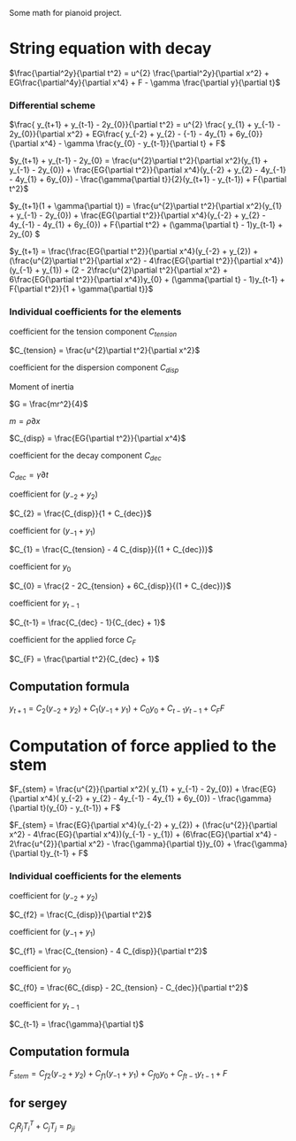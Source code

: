 Some math for pianoid project.

# String equation with decay

$\frac{\partial^2y}{\partial t^2}  =   u^{2}  \frac{\partial^2y}{\partial x^2} + EG\frac{\partial^4y}{\partial x^4}  + F - \gamma \frac{\partial y}{\partial t}$


### Differential scheme

$\frac{ y_{t+1} +  y_{t-1} - 2y_{0}}{\partial t^2}  = u^{2}  \frac{ y_{1} +  y_{-1} - 2y_{0}}{\partial x^2} + EG\frac{ y_{-2} + y_{2} - {-1} - 4y_{1} + 6y_{0}}{\partial x^4} - \gamma \frac{y_{0} - y_{t-1}}{\partial t} + F$

$y_{t+1} +  y_{t-1} - 2y_{0}  =  \frac{u^{2}\partial t^2}{\partial x^2}(y_{1} +  y_{-1} - 2y_{0}) + \frac{EG{\partial t^2}}{\partial x^4}(y_{-2} + y_{2} - 4y_{-1} - 4y_{1} + 6y_{0}) - \frac{\gamma{\partial t}}{2}(y_{t+1} - y_{t-1}) + F{\partial t^2}$


$y_{t+1}(1 + \gamma{\partial t})  =  \frac{u^{2}\partial t^2}{\partial x^2}(y_{1} +  y_{-1} - 2y_{0}) + \frac{EG{\partial t^2}}{\partial x^4}(y_{-2} + y_{2} - 4y_{-1} - 4y_{1} + 6y_{0}) + F{\partial t^2} + (\gamma{\partial t} - 1)y_{t-1} + 2y_{0}  $

$y_{t+1}  = \frac{\frac{EG{\partial t^2}}{\partial x^4}(y_{-2} + y_{2}) + (\frac{u^{2}\partial t^2}{\partial x^2} - 4\frac{EG{\partial t^2}}{\partial x^4})(y_{-1} + y_{1})  + (2 - 2\frac{u^{2}\partial t^2}{\partial x^2} + 6\frac{EG{\partial t^2}}{\partial x^4})y_{0} +  (\gamma{\partial t} - 1)y_{t-1} + F{\partial t^2}}{1 + \gamma{\partial t}}$

 ### Individual coefficients for the elements

 coefficient for the tension component $C_{tension}$

 $C_{tension} = \frac{u^{2}\partial t^2}{\partial x^2}$

 coefficient for the dispersion component $C_{disp}$


Moment of inertia

$G = \frac{mr^2}{4}$

$m = \rho\partial x$

 $C_{disp} = \frac{EG{\partial t^2}}{\partial x^4}$

 coefficient for the decay component $C_{dec}$

 $C_{dec} =  \gamma{\partial t}$


 coefficient for $(y_{-2} + y_{2})$

 $C_{2} = \frac{C_{disp}}{1 + C_{dec}}$


 coefficient for $(y_{-1} + y_{1})$

$C_{1} = \frac{C_{tension} - 4 C_{disp}}{(1 + C_{dec})}$

 coefficient for $y_{0}$

$C_{0} = \frac{2 - 2C_{tension} + 6C_{disp}}{(1 + C_{dec})}$

 coefficient for $y_{t-1}$

 $C_{t-1} = \frac{C_{dec} - 1}{C_{dec} + 1}$

 coefficient for the applied force $C_{F}$

 $C_{F} = \frac{\partial t^2}{C_{dec} + 1}$


 ## Computation formula

  $y_{t+1}  = C_{2}(y_{-2} + y_{2}) + C_{1}(y_{-1} + y_{1}) + C_{0}y_{0} + C_{t-1}y_{t-1} + C_{F}F$

 # Computation of force applied to the stem

$F_{stem}  = \frac{u^{2}}{\partial x^2}( y_{1} +  y_{-1} - 2y_{0}) + \frac{EG}{\partial x^4}( y_{-2} + y_{2} - 4y_{-1} - 4y_{1} + 6y_{0}) - \frac{\gamma}{\partial t}(y_{0} - y_{t-1}) + F$


 $F_{stem}  = \frac{EG}{\partial x^4}(y_{-2} + y_{2}) + (\frac{u^{2}}{\partial x^2} - 4\frac{EG}{\partial x^4})(y_{-1} - y_{1}) + (6\frac{EG}{\partial x^4} - 2\frac{u^{2}}{\partial x^2} - \frac{\gamma}{\partial t})y_{0} + \frac{\gamma}{\partial t}y_{t-1} + F$

 ### Individual coefficients for the elements

 coefficient for $(y_{-2} + y_{2})$

 $C_{f2} = \frac{C_{disp}}{\partial t^2}$

 coefficient for $(y_{-1} + y_{1})$

 $C_{f1} = \frac{C_{tension} - 4 C_{disp}}{\partial t^2}$

 coefficient for $y_{0}$

 $C_{f0} = \frac{6C_{disp} - 2C_{tension} - C_{dec}}{\partial t^2}$

 coefficient for $y_{t-1}$

 $C_{t-1} = \frac{\gamma}{\partial t}$


 ## Computation formula

 $F_{stem}  = C_{f2}(y_{-2} + y_{2}) + C_{f1}(y_{-1} + y_{1}) + C_{f0}y_{0} + C_{ft-1}y_{t-1} + F$

 ## for sergey

 $C_{j}R_{j}T_{i}^T + C_{j}T_{j} = p_{ji}$
